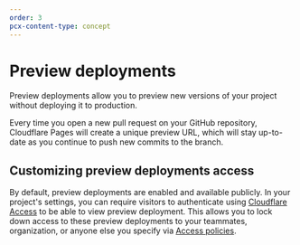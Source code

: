 ```yaml
---
order: 3
pcx-content-type: concept
---
```


# Preview deployments

Preview deployments allow you to preview new versions of your project without deploying it to production.

Every time you open a new pull request on your GitHub repository, Cloudflare Pages will create a unique preview URL, which will stay up-to-date as you continue to push new commits to the branch.

<!-- this is a draft!!!!!!!!! and a terrible one at that. revisions coming>

For example, suppose you have a repo called `user-example` connected to Pages. This will give you a ``example.pages.dev` subdomain. if you assume that `main` is your default branch, then any commits to this main branch will update your example.pages.dev website content, as well as any custom domains attached to the project. 

While developing user-example, you may push new changes to a `developlemnt` branch. In doing so, Pages will automatically kick off a preview deployment making these changes available at `abc12.example.pages.dev` -- where `abc12` is a generated hash. Any further additional changes `dev` branch will continue to update this abc12.example.pages.dev address. Any custom domains will not be affected by preview deployments. 

<!-->

## Customizing preview deployments access

By default, preview deployments are enabled and available publicly. In your project's settings, you can require visitors to authenticate using [Cloudflare Access](https://www.cloudflare.com/teams-access/) to be able to view preview deployment. This allows you to lock down access to these preview deployments to your teammates, organization, or anyone else you specify via [Access policies](https://developers.cloudflare.com/access/setting-up-access/configuring-access-policies/).